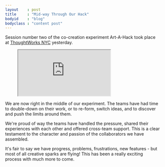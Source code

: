 ```yaml
---
layout    : post
title     : "Mid-way Through Our Hack"
bodyid    : "blog"
bodyclass : "content post"
---
```

Session number two of the co-creation experiment Art-A-Hack took place at <a href="http://info.thoughtworks.com/new-york/">ThoughtWorks NYC</a> yesterday.

<figure class="video">
	<iframe src="https://www.flickr.com/photos/125924023@N07/14460770879/in/set-72157645671555414/player/" allowfullscreen webkitallowfullscreen mozallowfullscreen oallowfullscreen msallowfullscreen></iframe>
</figure>


We are now right in the middle of our experiment. The teams have had time to double-down on their work, or to re-form, switch ideas, and to discover and push the limits around them.

<!--excerpt-ends-->

We're proud of way the teams have handled the pressure, shared their experiences with each other and offered cross-team support. This is a clear testament to the character and passion of the collaborators we have assembled.

It's fair to say we have progress, problems, frustrations, new features - but most of all creative sparks are flying! This has been a really exciting process with much more to come.
